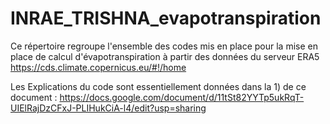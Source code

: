 # INRAE_TRISHNA_evapotranspiration

Ce répertoire regroupe l'ensemble des codes mis en place pour la mise en place de calcul d'évapotranspiration à partir des données du serveur ERA5 https://cds.climate.copernicus.eu/#!/home

Les Explications du code sont essentiellement données dans la 1) de ce document : https://docs.google.com/document/d/11tSt82YYTp5ukRqT-UIElRajDzCFxJ-PLIHukCiA-l4/edit?usp=sharing


